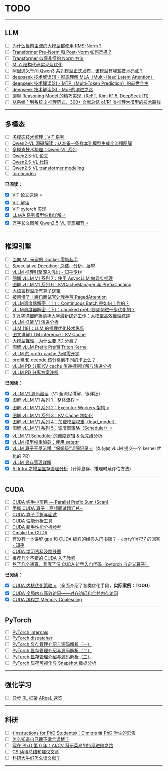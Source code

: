 # TODO

---

## LLM

- [ ] [为什么当前主流的大模型都使用 RMS-Norm？](https://zhuanlan.zhihu.com/p/12392406696)
- [ ] [Transformer Pre-Norm 和 Post-Norm 如何选择？](https://zhuanlan.zhihu.com/p/12228475399)
- [ ] [Transformer 似懂非懂的 Norm 方法](https://zhuanlan.zhihu.com/p/12113221623)
- [ ] [MLA 结构代码实现及优化](https://www.armcvai.cn/2025-02-10/mla-code.html)
- [ ] [阿里通义千问 Qwen3 系列模型正式发布，该模型有哪些技术亮点？](https://www.zhihu.com/question/1900300358229652607/answer/1900452232018767979)
- [ ] [deepseek 技术解读(1) - 彻底理解 MLA（Multi-Head Latent Attention）](https://zhuanlan.zhihu.com/p/16730036197)
- [ ] [deepseek 技术解读(2) - MTP（Multi-Token Prediction）的前世今生](https://zhuanlan.zhihu.com/p/18056041194)
- [ ] [deepseek 技术解读(3) - MoE的演进之路](https://zhuanlan.zhihu.com/p/18565423596)
- [ ] [聊聊 Reasoning Model 的精巧实现（ReFT, Kimi K1.5, DeepSeek R1）](https://zhuanlan.zhihu.com/p/20356958978)
- [ ] [从系统 1 到系统 2 推理范式，300+ 文献总结 o1/R1 类推理大模型的技术路线](https://zhuanlan.zhihu.com/p/27230460558)

---

## 多模态

- [ ] [多模态技术梳理：ViT 系列](https://zhuanlan.zhihu.com/p/26719287825)
- [ ] [Qwen2-VL 源码解读：从准备一条样本到模型生成全流程图解](https://zhuanlan.zhihu.com/p/28205969434)
- [ ] [多模态技术梳理：Qwen-VL 系列](https://zhuanlan.zhihu.com/p/25267823390)
- [ ] [Qwen2.5-VL 论文](https://arxiv.org/abs/2502.13923)
- [ ] [Qwen2.5-VL 代码](https://github.com/QwenLM/Qwen2.5-VL)
- [ ] [Qwen2.5-VL transformer modeling](https://github.com/huggingface/transformers/blob/41925e42135257361b7f02aa20e3bbdab3f7b923/src/transformers/models/qwen2_5_vl/modeling_qwen2_5_vl.py)
- [ ] [torchcodec](https://github.com/pytorch/torchcodec)

**已阅读：**

- [x] [ViT 论文速读 ⭐](https://www.armcvai.cn/2024-09-08/vit-paper.html)
- [x] [ViT 解读](https://datawhalechina.github.io/thorough-pytorch/%E7%AC%AC%E5%8D%81%E7%AB%A0/ViT%E8%A7%A3%E8%AF%BB.html)
- [x] [ViT pytorch 实现](https://github.com/lucidrains/vit-pytorch/blob/main/vit_pytorch/vit.py)
- [x] [LLaVA 系列模型结构详解 ⭐](https://www.armcvai.cn/2024-11-28/llava-structure.html)
- [x] [万字长文图解 Qwen2.5-VL 实现细节 ⭐](https://zhuanlan.zhihu.com/p/1921289925552210138?share_code=oQnxmXt37SUD&utm_psn=1921301797538076351)

---

## 推理引擎

- [ ] [面向 ML 玩家的 Docker 零帧起手](https://zhuanlan.zhihu.com/p/1916764175230801287?share_code=FFpFk5rroxTE&utm_psn=1918221276146800528)
- [ ] [Speculative Decoding: 总结、分析、展望](https://zhuanlan.zhihu.com/p/1904881828906668879?share_code=hDIX8nBBfJOQ&utm_psn=1918275277408142518)
- [ ] [vLLM 推理引擎深入浅出 - 知乎专栏](https://www.zhihu.com/column/c_1397348083538153472)
- [ ] [图解 vLLM V1 系列 7：使用 AsyncLLM 做异步推理](https://zhuanlan.zhihu.com/p/1916187125931554299)
- [ ] [图解 vLLM V1 系列 6：KVCacheManager 与 PrefixCaching](https://zhuanlan.zhihu.com/p/1916181593229334390)
- [ ] [大语言模型所有算子逻辑](https://zhuanlan.zhihu.com/p/1909996866432668841?share_code=u4D2wlKwNjAp&utm_psn=1911112698021807580)
- [ ] [被问懵了！腾讯面试官让我手写 PagedAttention](https://zhuanlan.zhihu.com/p/1911455737118457997?share_code=9fRcELOowc4U&utm_psn=1912436101039226918)
- [ ] [vLLM调度器解密（上）：Continuous Batch 是如何工作的？](https://zhuanlan.zhihu.com/p/1117099341?share_code=3OZ9bBQsRAHV&utm_psn=1909578321869637005)
- [ ] [vLLM调度器解密（下）：chunked prefill是如何进一步优化的？](https://zhuanlan.zhihu.com/p/6144374775?share_code=w9CKto9eLSq2&utm_psn=1909578492246466702)
- [ ] [3 万字详细解析清华大学最新综述工作：大模型高效推理综述](https://mp.weixin.qq.com/s/U9ESiWehnoKc9SnDz7DVKg)
- [ ] [vLLM 框架 V1 演进分析](https://zhuanlan.zhihu.com/p/1894423873145004335)
- [ ] [LLM (18)：LLM 的推理优化技术纵览](https://zhuanlan.zhihu.com/p/642412124?utm_psn=1897433318875693188)
- [ ] [图文详解 LLM inference：KV Cache](https://zhuanlan.zhihu.com/p/1893220743053030641?utm_psn=1897576305303721590)
- [ ] [大模型推理 - 为什么要 PD 分离？](https://zhuanlan.zhihu.com/p/1897270081664300462?utm_psn=1897629970966217092)
- [ ] [图解 vLLM Prefix Prefill Triton Kernel](https://zhuanlan.zhihu.com/p/695799736?share_code=Hz1PZDdfXLy7&utm_psn=1900943218725598209)
- [ ] [vLLM 的 prefix cache 为何零开销](https://zhuanlan.zhihu.com/p/1896927732027335111)
- [ ] [prefill 和 decode 该分离到不同的卡上么？](https://zhuanlan.zhihu.com/p/1280567902?share_code=z1ij3mzQpXAE&utm_psn=1902828634068226129)
- [ ] [vLLM PD 分离 KV cache 传递机制详解与演进分析](https://zhuanlan.zhihu.com/p/1906741007606878764?share_code=1m2xkCswqTA9N&utm_psn=1907185030842782292)
- [ ] [vLLM PD 分离方案浅析](https://zhuanlan.zhihu.com/p/1889243870430201414?utm_psn=1889596220076426760)

**已阅读：**

- [x] [vLLM V1 源码阅读](https://zhuanlan.zhihu.com/p/32045324831)（V1 全流程讲解，很详细）
- [x] [图解 vLLM V1 系列 1：整体流程 ⭐](https://zhuanlan.zhihu.com/p/1900126076279160869?share_code=18FtZ4wqQM3hR&utm_psn=1900940137866716878)
- [x] [图解 vLLM V1 系列 2：Executor-Workers 架构 ⭐](https://zhuanlan.zhihu.com/p/1900613601577899465)
- [x] [图解 vLLM V1 系列 3：KV Cache 初始化](https://zhuanlan.zhihu.com/p/1900932850829730567)
- [x] [图解 vLLM V1 系列 4：加载模型权重（load_model）](https://zhuanlan.zhihu.com/p/1908151478557839879?share_code=RlCt8lDNStds&utm_psn=1912310198112059517)
- [x] [图解 vLLM V1 系列 5：调度器策略（Scheduler）⭐](https://zhuanlan.zhihu.com/p/1908153627639551302?share_code=02jBOS1PfJxF&utm_psn=1912310252315079385)
- [x] [vLLM V1 Scheduler 的调度逻辑 & 优先级分析](https://zhuanlan.zhihu.com/p/1900957007575511876?share_code=o9ZDfDnEpemP&utm_psn=1901069245619635086)
- [x] [vLLM 模型权重加载：使用 setattr](https://zhuanlan.zhihu.com/p/714531623?utm_psn=1916989579635975888)
- [x] [vLLM 算子开发流程: "保姆级"详细记录 ⭐](https://zhuanlan.zhihu.com/p/1892966682634473987?share_code=1lbfAKTh5A2Vr&utm_psn=1913354916832997933)（如何向 vLLM 提交一个 kernel 优化的 PR）
- [x] [vLLM 显存管理详解](https://zhuanlan.zhihu.com/p/1916529253169734444?share_code=aePDPg2VonBo&utm_psn=1917144770171606655)
- [x] [AI Infra 之模型显存管理分析](https://mp.weixin.qq.com/s/lNcszOFnGVktBRAAsHDVIA)（计算显存、推理时延评估方法）

---

## CUDA

- [ ] [CUDA 练手小项目 — Parallel Prefix Sum (Scan)](https://zhuanlan.zhihu.com/p/661460705?share_code=pseQOXxySVcl&utm_psn=1902627229709624968)
- [ ] [手撕 CUDA 算子：高频面试题汇总~](https://mp.weixin.qq.com/s/kSiQZGTumV1QkUhjQKB6Qg)
- [ ] [CUDA 算子手撕与面试](https://zhuanlan.zhihu.com/p/12661298743?share_code=19eWXGr1v72R0&utm_psn=1920624157227450744)
- [ ] [CUDA 性能分析工具](https://zhuanlan.zhihu.com/p/1911179137357419017)
- [ ] [CUDA 新手性能分析参考](https://zhuanlan.zhihu.com/p/1911511031525646518)
- [ ] [Cmake for CUDA](https://cliutils.gitlab.io/modern-cmake/chapters/packages/CUDA.html)
- [ ] [有没有一本讲解 gpu 和 CUDA 编程的经典入门书籍？ - JerryYin777 的回答 - 知乎](https://www.zhihu.com/question/26570985/answer/3465784970)
- [ ] [CUDA 学习资料及路线图](https://zhuanlan.zhihu.com/p/273607744)
- [ ] [推荐几个不错的 CUDA 入门教程](https://zhuanlan.zhihu.com/p/346910129?utm_psn=1891290780615820759)
- [ ] [熬了几个通宵，我写了份 CUDA 新手入门代码（pytorch 自定义算子）](https://zhuanlan.zhihu.com/p/360441891?utm_psn=1891290523299472507)

**已阅读：**

- [x] [CUDA 内核优化策略 ⭐](https://www.armcvai.cn/2024-08-25/cuda-kernel.html)（全面介绍了各类优化手段，**实际案例：TODO**）
- [x] [CUDA 全局内存高效访问——对齐访问和合并内存访问](https://zhuanlan.zhihu.com/p/1921229353515189126?share_code=1eLd5u0xlqUqc&utm_psn=1921481712455624310)
- [x] [CUDA 编程之 Memory Coalescing](https://zhuanlan.zhihu.com/p/300785893)

---

## PyTorch

- [ ] [PyTorch internals](http://blog.ezyang.com/2019/05/pytorch-internals/)
- [ ] [PyTorch dispatcher](http://blog.ezyang.com/2020/09/lets-talk-about-the-pytorch-dispatcher/)
- [ ] [PyTorch 显存管理介绍与源码解析（一）](https://zhuanlan.zhihu.com/p/680769942)
- [ ] [PyTorch 显存管理介绍与源码解析（二）](https://zhuanlan.zhihu.com/p/681651660)
- [ ] [PyTorch 显存管理介绍与源码解析（三）](https://zhuanlan.zhihu.com/p/692614846)
- [ ] [PyTorch 显存可视化与 Snapshot 数据分析](https://zhuanlan.zhihu.com/p/677203832)

---

## 强化学习

- [ ] [异步 RL 框架 AReaL 速览](https://zhuanlan.zhihu.com/p/1916441720817714438)

---

## 科研

- [ ] [《Instructions for PhD Students》：Dimitris 给 PhD 学生的忠告](https://zhuanlan.zhihu.com/p/400248999?share_code=1a4eZuv2CLy0K&utm_psn=1920625675238372098)
- [ ] [怎么知道自己适不适合读博？](https://www.zhihu.com/question/13724964306?share_code=1ocLZTWwEgGkz&utm_psn=1920484065313821698)
- [ ] [写在 Ph.D 第 0 年：AI/CV 科研菜鸟的持续进阶之路](https://zhuanlan.zhihu.com/p/960781637?share_code=13GKbPaHvl60E&utm_psn=1904443459802206715)
- [ ] [CS 读博总结和建议文章](https://zhuanlan.zhihu.com/p/347223193)
- [ ] [科研大牛们怎么读文献？](https://www.zhihu.com/question/21278186/answer/1269255636)

---
